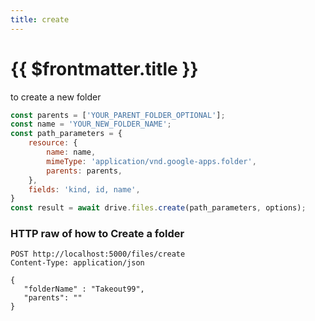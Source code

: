 ```yaml
---
title: create
---
```

# {{ $frontmatter.title }}

to create a new folder
```js
const parents = ['YOUR_PARENT_FOLDER_OPTIONAL'];
const name = 'YOUR_NEW_FOLDER_NAME';
const path_parameters = {
    resource: {
        name: name, 
        mimeType: 'application/vnd.google-apps.folder',
        parents: parents,
    },
    fields: 'kind, id, name',
}
const result = await drive.files.create(path_parameters, options);
```

### HTTP raw of how to Create a folder

```text
POST http://localhost:5000/files/create
Content-Type: application/json

{
   "folderName" : "Takeout99",
   "parents": ""
}
```